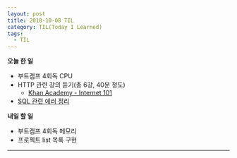 ```yaml
---
layout: post
title: 2018-10-08 TIL
category: TIL(Today I Learned)
tags:
  - TIL
---
```




**오늘 한 일**

- 부트캠프 4회독 CPU
- HTTP 관련 강의 듣기(총 6강, 40분 정도)
  - [Khan Academy - Internet 101](https://www.khanacademy.org/computing/computer-science/internet-intro)
- [SQL 관련 에러 정리](https://kwonsoonwoo.github.io/sql/2018/10/08/Database-is-locked-%EC%97%90%EB%9F%AC.html)

**내일 할 일**

- 부트캠프 4회독 메모리
- 프로젝트 list 목록 구현



---

